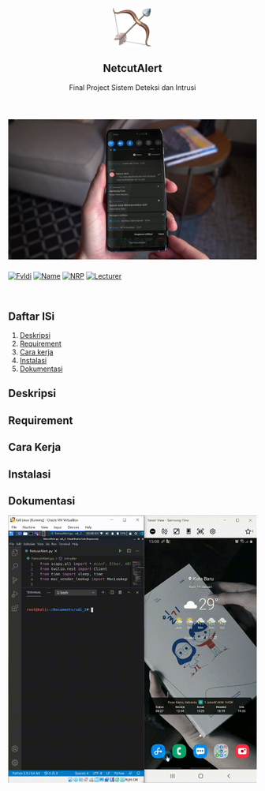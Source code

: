 <br />
<p align="center">
  <a href="https://github.com/fvldi/FP_SDI_NetcutAltert">
    <img src="images/NetcutAlert.png" alt="Logo" width="80" height="80">
  </a>

  <h2 align="center">NetcutAlert</h2>

  <p align="center">
    Final Project Sistem Deteksi dan Intrusi
    <br />
    <br />
  </p>
</p>

# [![Product Name Screen Shot][product-screenshot]](https://example.com)
[![Fvldi](https://img.shields.io/badge/Author-Fvldi-ff5722)](https://github.com/fvldi)
[![Name](https://img.shields.io/badge/Name-Muhamad%20Rifaldi-047cea)](https://github.com/fvldi)
[![NRP](https://img.shields.io/badge/NRP-05311840000022-047cea)](https://github.com/fvldi)
[![Lecturer](https://img.shields.io/badge/Lecturers-Mr.%20Ridho%20Rahman%20H,%20S.Kom.,%20M.Sc.-047cea)](https://github.com/fvldi)

<br>

## Daftar ISi

1. [Deskripsi](#Deskripsi)
2. [Requirement](#Requirement)
3. [Cara kerja](#Cara-Kerja)
4. [Instalasi](#Instalasi)
5. [Dokumentasi](#Dokumentasi)

## Deskripsi

## Requirement

## Cara Kerja

## Instalasi

## Dokumentasi

![NetcutAlert](images/Demo.gif)


<!-- MARKDOWN LINKS & IMAGES -->
<!-- https://www.markdownguide.org/basic-syntax/#reference-style-links -->
[product-screenshot]: images/Documentation.png